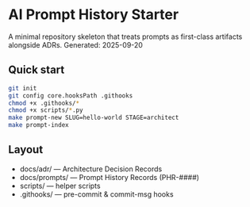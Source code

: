 # AI Prompt History Starter

A minimal repository skeleton that treats prompts as first-class artifacts alongside ADRs.
Generated: 2025-09-20

## Quick start
```bash
git init
git config core.hooksPath .githooks
chmod +x .githooks/*
chmod +x scripts/*.py
make prompt-new SLUG=hello-world STAGE=architect
make prompt-index
```

## Layout
- docs/adr/ — Architecture Decision Records
- docs/prompts/ — Prompt History Records (PHR-####)
- scripts/ — helper scripts
- .githooks/ — pre-commit & commit-msg hooks
